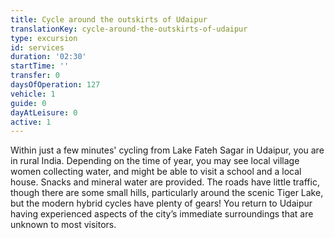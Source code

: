 ```yaml
---
title: Cycle around the outskirts of Udaipur
translationKey: cycle-around-the-outskirts-of-udaipur
type: excursion
id: services
duration: '02:30'
startTime: ''
transfer: 0
daysOfOperation: 127
vehicle: 1
guide: 0
dayAtLeisure: 0
active: 1
---
```

Within just a few minutes' cycling from Lake Fateh Sagar in Udaipur, you are in rural India. Depending on the time of year, you may see local village women collecting water, and might be able to visit a school and a local house. Snacks and mineral water are provided. The roads have little traffic, though there are some small hills, particularly around the scenic Tiger Lake, but the modern hybrid cycles have plenty of gears! You return to Udaipur having experienced aspects of the city’s immediate surroundings that are unknown to most visitors.